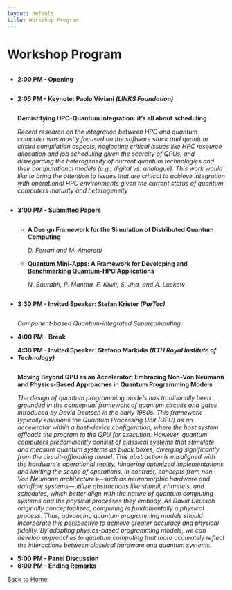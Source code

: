 ```yaml
---
layout: default
title: Workshop Program
---
```


# Workshop Program
<ul>
	<li>
		<p style="display:inline-block;">
		  <b>2:00 PM - Opening</b>
		</p>
	</li>
	<li>
		<p style="display:inline-block;">
		  <b>2:05 PM - Keynote: Paolo Viviani <i>(LINKS Foundation)</i></b></p>
		  <p><b>Demistifying HPC-Quantum integration: it’s all about scheduling</b></p>
		  <p><i>Recent research on the integration between HPC and quantum computer was mostly focused on the software stack and quantum circuit compilation aspects, neglecting critical issues like HPC resource allocation and job scheduling given the scarcity of QPUs, and disregarding the heterogeneity of current quantum technologies and their computational models (e.g., digital vs. analogue). This work would like to bring the attention to issues that are critical to achieve integration with operational HPC environments given the current status of quantum computers maturity and heterogeneity</i></p>
	</li>
	<li>
		<p style="display:inline-block;">
		  <b>3:00 PM - Submitted Papers</b>
		</p>
		<p>
		  <ul>
		  	<li>
		  		<p><b>A Design Framework for the Simulation of Distributed Quantum Computing</b></p>
		  		<p><i>D. Ferrari and M. Amoretti</i></p>
		  	</li>
		  	<li>
		  		<p><b>Quantum Mini-Apps: A Framework for Developing and Benchmarking Quantum-HPC Applications</b></p>
		  		<p><i>N. Saurabh, P. Mantha, F. Kiwit, S. Jha, and A. Luckow</i></p>
		  	</li>
		  </ul>
		</p>
	</li>
	<li>
		<p style="display:inline-block;">
		  <b>3:30 PM - Invited Speaker: Stefan Krister <i>(ParTec)</i></b>
		</p>
		<p>
		  <i>Component-based Quantum-integrated Supercomputing</i>
		</p>
	</li>
	<li><b>4:00 PM - Break</b></li>
	<li>
		<p style="display:inline-block;">
		  <b>4:30 PM - Invited Speaker: Stefano Markidis <i>(KTH Royal Institute of Technology)</i></b>
		</p>
		<p>
		  <b>Moving Beyond QPU as an Accelerator: Embracing Non-Von Neumann and Physics-Based Approaches in Quantum Programming Models</b>
		</p>
		<p><i>The design of quantum programming models has traditionally been grounded in the conceptual framework of quantum circuits and gates introduced by David Deutsch in the early 1980s. This framework typically envisions the Quantum Processing Unit (QPU) as an accelerator within a host-device configuration, where the host system offloads the program to the QPU for execution. However, quantum computers predominantly consist of classical systems that stimulate and measure quantum systems as black boxes, diverging significantly from the circuit-offloading model. This abstraction is misaligned with the hardware's operational reality, hindering optimized implementations and limiting the scope of operations. In contrast, concepts from non-Von Neumann architectures—such as neuromorphic hardware and dataflow systems—utilize abstractions like stimuli, channels, and schedules, which better align with the nature of quantum computing systems and the physical processes they embody. As David Deutsch originally conceptualized, computing is fundamentally a physical process. Thus, advancing quantum programming models should incorporate this perspective to achieve greater accuracy and physical fidelity. By adopting physics-based programming models, we can develop approaches to quantum computing that more accurately reflect the interactions between classical hardware and quantum systems.</i></p>
	</li>
	<li><b>5:00 PM - Panel Discussion</b></li>
	<li><b>6:00 PM - Ending Remarks</b></li>
</ul>


[Back to Home](./)
